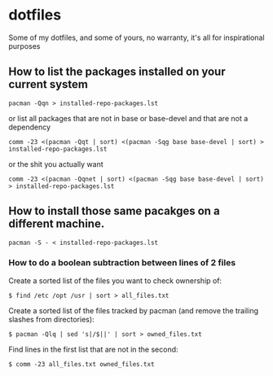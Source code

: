 # dotfiles
Some of my dotfiles, and some of yours, no warranty, it's all for inspirational purposes

## How to list the packages installed on your current system
```shell
pacman -Qqn > installed-repo-packages.lst
```
or list all packages that are not in base or base-devel and that are not a dependency
```shell
comm -23 <(pacman -Qqt | sort) <(pacman -Sqg base base-devel | sort) > installed-repo-packages.lst
```
or the shit you actually want
```shell
comm -23 <(pacman -Qqnet | sort) <(pacman -Sqg base base-devel | sort) > installed-repo-packages.lst
```

## How to install those same pacakges on a different machine.
```shell
pacman -S - < installed-repo-packages.lst
```


### How to do a boolean subtraction between lines of 2 files

Create a sorted list of the files you want to check ownership of:
```shell
$ find /etc /opt /usr | sort > all_files.txt
```
Create a sorted list of the files tracked by pacman (and remove the trailing slashes from directories):
```shell
$ pacman -Qlq | sed 's|/$||' | sort > owned_files.txt
```
Find lines in the first list that are not in the second:
```shell
$ comm -23 all_files.txt owned_files.txt
```

